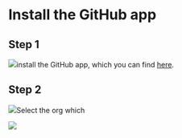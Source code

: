 # Install the GitHub app

## Step 1

![](/img/generate_content_from_your_codebase_and_docs/step_1.png)install the GitHub app, which you can find [here](https://github.com/apps/dev-docs-github-app).

## Step 2

![](/img/generate_content_from_your_codebase_and_docs/step_4.png)Select the org which

![](/img/generate_content_from_your_codebase_and_docs/step_6.png)
